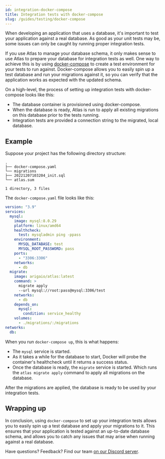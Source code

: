 ```yaml
---
id: integration-docker-compose
title: Integration tests with docker-compose
slug: /guides/testing/docker-compose
---
```

When developing an application that uses a database, it's important to test your application
against a real database. As good as your unit tests may be, some issues can only be caught
by running proper integration tests.

If you use Atlas to manage your database schema, it only makes sense to use Atlas to
prepare your database for integration tests as well. One way to achieve this is by
using [docker-compose](https://docs.docker.com/compose/) to create a test
environment for your tests to run against. Docker-compose allows you to easily spin up a test database and run your
migrations against it, so you can verify that the application works as expected with the updated schema.

On a high-level, the process of setting up integration tests with docker-compose looks like this:

* The database container is provisioned using docker-compose.
* When the database is ready, Atlas is run to apply all existing migrations on this database prior to the tests running.
* Integration tests are provided a connection string to the migrated, local database.

## Example

Suppose your project has the following directory structure:

```
.
├── docker-compose.yaml
└── migrations
├── 20221207103204_init.sql
└── atlas.sum

1 directory, 3 files
```

The `docker-compose.yaml` file looks like this:

```yaml
version: "3.9"
services:
  mysql:
    image: mysql:8.0.29
    platform: linux/amd64
    healthcheck:
      test: mysqladmin ping -ppass
    environment:
      MYSQL_DATABASE: test
      MYSQL_ROOT_PASSWORD: pass
    ports:
      - "3306:3306"
    networks:
      - db
  migrate:
    image: arigaio/atlas:latest
    command: >
      migrate apply
      --url mysql://root:pass@mysql:3306/test
    networks:
      - db
    depends_on:
      mysql:
        condition: service_healthy
    volumes:
      - ./migrations/:/migrations
networks:
  db:
```

When you run `docker-compose up`, this is what happens:

* The `mysql` service is started.
* As it takes a while for the database to start, Docker will probe the container's healthcheck
  until it returns a success status.
* Once the database is ready, the `migrate` service is started. Which runs the `atlas migrate apply` command
  to apply all migrations on the database.

After the migrations are applied, the database is ready to be used by your integration tests.

## Wrapping up

In conclusion, using `docker-compose` to set up your integration tests allows you to easily spin up a test database and
apply your migrations to it. This ensures that your application is tested against an up-to-date database schema, and
allows you to catch any issues that may arise when running against a real database.

Have questions? Feedback? Find our team [on our Discord server](https://discord.gg/zZ6sWVg6NT).
